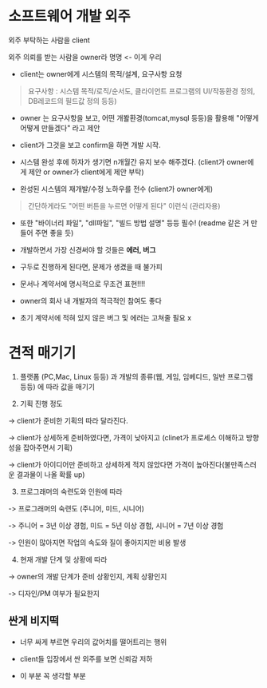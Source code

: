 # 소프트웨어 개발 외주

외주 부탁하는 사람을 client

외주 의뢰를 받는 사람을 owner라 명명 <- 이게 우리

- client는 owner에게 시스템의 목적/설계, 요구사항 요청

> 요구사항 : 시스템 목적/로직/순서도, 클라이언트 프로그램의 UI/작동환경 정의, DB레코드의 필드값 정의 등등)

- owner 는 요구사항을 보고, 어떤 개봘환경(tomcat,mysql 등등)을 활용해 "어떻게 어떻게 만들겠다" 라고 제안

- client가 그것을 보고 confirm을 하면 개발 시작.

- 시스템 완성 후에 하자가 생기면 n개월간 유지 보수 해주겠다. (client가 owner에게 제안 or owner가 client에게 제안 부탁)

- 완성된 시스템의 재개발/수정 노하우를 전수 (client가 owner에게)

> 간단하게라도 "어떤 버튼을 누르면 어떻게 된다" 이런식 (관리자용)

- 또한 "바이너리 파일", "dll파일", "빌드 방법 설명" 등등 필수! (readme 같은 거 만들어 주면 좋을 듯)

- 개발하면서 가장 신경써야 할 것들은 **에러, 버그**

- 구두로 진행하게 된다면, 문제가 생겼을 때 불가피

- 문서나 계약서에 명시적으로 무조건 표현!!!!

- owner의 회사 내 개발자의 적극적인 참여도 좋다

- 초기 계약서에 적혀 있지 않은 버그 및 에러는 고쳐줄 필요 x

# 견적 매기기

1. 플랫폼 (PC,Mac, Linux 등등) 과 개발의 종류(웹, 게임, 임베디드, 일반 프로그램 등등) 에 따라 값을 매기기

2. 기획 진행 정도

-> client가 준비한 기획의 따라 달라진다.

-> client가 상세하게 준비하였다면, 가격이 낮아지고 (clinet가 프로세스 이해하고 방향성을 잡아주면서 기획)

-> client가 아이디어만 준비하고 상세하게 적지 않았다면 가격이 높아진다(불만족스러운 결과물이 나올 확률 up)

3. 프로그래머의 숙련도와 인원에 따라

-> 프로그래머의 숙련도 (주니어, 미드, 시니어)

-> 주니어 = 3년 이상 경험, 미드 = 5년 이상 경험, 시니어 = 7년 이상 경험

-> 인원이 많아지면 작업의 속도와 질이 좋아지지만 비용 발생

4. 현재 개발 단계 및 상황에 따라

-> owner의 개발 단계가 준비 상황인지, 계획 상황인지

-> 디자인/PM 여부가 필요한지

## 싼게 비지떡

- 너무 싸게 부르면 우리의 값어치를 떨어트리는 행위

- client들 입장에서 싼 외주를 보면 신뢰감 저하

- 이 부분 꼭 생각할 부분
